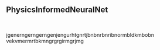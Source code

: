 <!DOCTYPE html>
<html lang="en">
<head>
  <meta name = "viewport" content = "width=device=width" />
</head>
<body>
  
  <br>
  <h2>     PhysicsInformedNeuralNet</h2>
  <br>
  <p>jgenerngerngerngenjengurhtgnrtjbnbnrbnribnormbldkmbobn
    vekvmermrtbkmngrgrgirmgrjmg </p>
</body>
</html>
